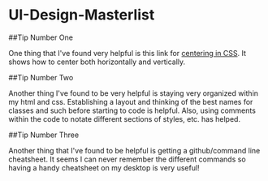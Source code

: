 # UI-Design-Masterlist

##Tip Number One

One thing that I've found very helpful is this link for [centering in CSS](https://css-tricks.com/centering-css-complete-guide/).
It shows how to center both horizontally and vertically. 

##Tip Number Two

Another thing I've found to be very helpful is staying very organized within my html and css. Establishing a layout and thinking of the best names for classes and such before starting to code is helpful. Also, using comments within the code to notate different sections of styles, etc. has helped.

##Tip Number Three

Another thing that I've found to be helpful is getting a github/command line cheatsheet. It seems I can never remember the different commands so having a handy cheatsheet on my desktop is very useful! 